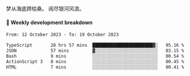 梦从海底跨枯桑。
阅尽银河风浪。


#### 📝 Weekly development breakdown

<!--START_SECTION:waka-->

```txt
From: 12 October 2023 - To: 19 October 2023

TypeScript       28 hrs 57 mins  ███████████████████████▓░   95.16 %
JSON             57 mins         ▓░░░░░░░░░░░░░░░░░░░░░░░░   03.15 %
Bash             9 mins          ░░░░░░░░░░░░░░░░░░░░░░░░░   00.54 %
ActionScript 3   8 mins          ░░░░░░░░░░░░░░░░░░░░░░░░░   00.45 %
HTML             7 mins          ░░░░░░░░░░░░░░░░░░░░░░░░░   00.41 %
```

<!--END_SECTION:waka-->




